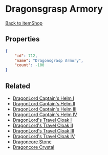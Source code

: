 # Dragonsgrasp Armory

<no description available>

[Back to itemShop](../item-shops.md)

## Properties

```json
{
    "id": 712,
    "name": "Dragonsgrasp Armory",
    "count": -100
}
```

## Related

- [DragonLord Captain's Helm I](../items/20390-dragonlord-captain-s-helm-i.md)
- [DragonLord Captain's Helm II](../items/20391-dragonlord-captain-s-helm-ii.md)
- [DragonLord Captain's Helm III](../items/20392-dragonlord-captain-s-helm-iii.md)
- [DragonLord Captain's Helm IV](../items/20393-dragonlord-captain-s-helm-iv.md)
- [DragonLord's Travel Cloak I](../items/20394-dragonlord-s-travel-cloak-i.md)
- [DragonLord's Travel Cloak II](../items/20395-dragonlord-s-travel-cloak-ii.md)
- [DragonLord's Travel Cloak III](../items/20396-dragonlord-s-travel-cloak-iii.md)
- [DragonLord's Travel Cloak IV](../items/20397-dragonlord-s-travel-cloak-iv.md)
- [Dragoncore Stone](../items/20398-dragoncore-stone.md)
- [Dragoncore Crystal](../items/20416-dragoncore-crystal.md)

